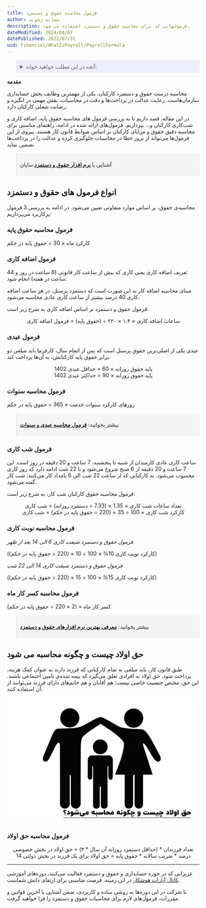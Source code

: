 ```yaml
---
title: فرمول محاسبه حقوق و دستمزد
author: سمانه رشوند  
description: فرمولهایی که برای محاسبه حقوق و دستمزد استفاده می شود.
dateModified: 2024/04/07  
datePublished: 2022/07/31 
uid: Financial/WhatIsPayroll/PayrollFormula
---
```

<blockquote style="background-color:#eeeefc; padding:0.5rem">
<details>
  <summary>آنچه در این مطلب خواهید خواند:</summary>
  <ul>
    <li>انواع فرمول های حقوق و دستمزد</li>
    <li>فرمول محاسبه حقوق پایه</li>
    <li>فرمول اضافه کاری</li>
    <li>فرمول عیدی</li>
    <li>فرمول محاسبه سنوات</li>
    <li>فرمول شب کاری</li>
    <li>فرمول محاسبه نوبت کاری</li>
    <li>فرمول محاسبه کسر کار ماه</li>
    <li>حق اولاد چیست و چگونه محاسبه می شود</li>
    <li>فرمول محاسبه‌ حق اولاد</li>
  </ul>
</details>

</blockquote>

**مقدمه**

 محاسبه درست حقوق و دستمزد کارکنان، یکی از مهمترین وظایف بخش حسابداری سازمان‌هاست. رعایت عدالت در پرداخت‌ها و دقت در محاسبات، نقش مهمی در انگیزه و رضایت شغلی کارکنان دارد. 

در این مقاله، قصد داریم تا به بررسی فرمول های محاسبه حقوق پایه، اضافه کاری و شب‌کاری کارکنان و... بپردازیم. فرمول‌های ارائه شده در ادامه، راهنمای مناسبی برای محاسبه دقیق حقوق و مزایای کارکنان بر اساس ضوابط قانون کار هستند. پیروی از این فرمول‌ها می‌تواند از بروز خطا در محاسبات جلوگیری کرده و عدالت را در پرداخت‌ها تضمین نماید.

<blockquote style="background-color:#f5f5f5; padding:0.5rem">
<p><strong>آشنایی با <a href="https://www.hooshkar.com/Software/Sayan/Module/Payroll" target="_blank">نرم افزار حقوق و دستمزد</a> سایان</strong></p></blockquote>

## انواع فرمول های حقوق و دستمزد

محاسبه‌ی حقوق، بر اساس موارد متفاوتی تعیین می‌شود. در ادامه به بررسی 3 فرمول پرکاربرد می‌پردازیم:

### فرمول محاسبه حقوق پایه
کارکرد ماه × 30 ÷ حقوق پایه در حکم

### فرمول اضافه کاری
تعریف اضافه کاری یعنی کاری که بیش از ساعت کار قانونی (8 ساعت در روز و 44 ساعت در هفته) انجام شود. 

مبنای محاسبه اضافه کار به این صورت است که دستمزد پرسنل، در هر ساعت اضافه کاری 40 درصد بیشتر از ساعت کاری عادی محاسبه می‌شود. 

فرمول حقوق و دستمزد بر اساس اضافه کاری به شرح زیر است:

<p style="text-align:center">ساعات اضافه کاری × ۱.۴ × ۲۲۰ ÷ (حقوق پایه) = فرمول اضافه کاری</p>

### فرمول عیدی
عیدی یکی از اصلی‌ترین حقوق پرسنل است که پس از اتمام سال، کارفرما باید مبلغی دو برابر حقوق پایه کارکنانش، به آن‌ها پرداخت کند. 

<p style="text-align:center">
پایه حقوق روزانه × 60 = حداقل عیدی 1402
<br>
پایه حقوق روزانه × 90 = حداکثر عیدی 1402
</p>

### فرمول محاسبه سنوات

روزهای کارکرد سنوات خدمت × 365 ÷ حقوق پایه در حکم

<blockquote style="background-color:#f5f5f5; padding:0.5rem">
<p><strong>بیشتر بخوانید: <a href="https://www.hooshkar.com/Wiki/Payroll/EidTax" target="_blank">فرمول محاسبه عیدی و سنوات
</a></p></strong></blockquote>

### فرمول شب کاری
ساعت کاری عادی کارمندان از شنبه تا پنجشنبه، 7 ساعت و 20 دقیقه در روز است. این 7 ساعت و 20 دقیقه از 6 صبح شروع می‌شود و تا 22 شب ادامه دارد که روز کاری محسوب می‌شود.
به کارکنانی که از ساعت 22 شب الی 6 بامداد کار می‌کنند، شب کار گفته می‌شود. 
 
فرمول محاسبه حقوق کارکنان شب کار، به شرح زیر است:

<p style="text-align:center">
تعداد ساعات شب کاری × 1.35 × (7.33 ÷ دستمزد روزانه) = شب کاری
<br>
کارکرد شب کاری × 100 ÷ 35 × (220 ÷ حقوق پایه در حکم) = شب کاری
</p>

### فرمول محاسبه نوبت کاری

_فرمول حقوق و دستمزد شیفت کاری 6 الی 14 بعد از ظهر_

(کارکرد نوبت کاری 10% × 100 ÷ 10 × (220 ÷ حقوق پایه در حکم))

_فرمول حقوق و دستمزد شیفت کاری 14 الی 22 شب_

(کارکرد نوبت کاری 15% × 100 ÷ 15 × (220 ÷ حقوق پایه در حکم))


### فرمول محاسبه کسر کار ماه
کسر کار ماه × (2 × 220   ÷ حقوق پایه در حکم)

<blockquote style="background-color:#f5f5f5; padding:0.5rem">
<p><strong>بیشتر بخوانید: <a href="https://www.hooshkar.com/Wiki/Financial/TheBestPayrollSoftware" target="_blank">معرفی بهترین نرم افزارهای حقوق و دستمزد</a></p></strong></blockquote>

## حق اولاد چیست و چگونه محاسبه می شود

طبق قانون کار، باید مبلغی به تمام کارکنانی که فرزند دارند به عنوان کمک هزینه، پرداخت شود. حق اولاد به افرادی تعلق می‌گیرد که بیمه شده‌ی تامین اجتماعی باشند. این حق، مختص جنسیت خاصی نیست؛ هم آقایان و هم خانم‌های دارای فرزند می‌توانند از آن استفاده کنند.

![نحوه محاسبه حق اولاد](./Images/ChildBenefitsSalary.webp)

### فرمول محاسبه‌ حق اولاد

<p style="text-align:center">
تعداد فرزندان * (حداقل دستمزد روزانه آن سال * ۳) = حق اولاد در بخش خصوصی
<br>
14 درصد * ضریب سالانه * حقوق پایه = حق اولاد برای یک فرزند در بخش دولتی
</p>

---
 عزیزانی که در حوزه حسابداری و حقوق و دستمزد فعالیت می‌کنند، دوره‌های آموزشی <a href="https://www.aparat.com/Hooshkar_Pardaz" target="_blank">کانال آپارات هوشکار</a> در این زمینه، فرصت مناسبی برای ارتقای دانش شماست. 

با شرکت در این دوره‌ها به روشی ساده و کاربردی، ضمن آشنایی با آخرین قوانین و مقررات، فرمول‌های لازم برای محاسبات حقوق و دستمزد را فرا خواهید گرفت.